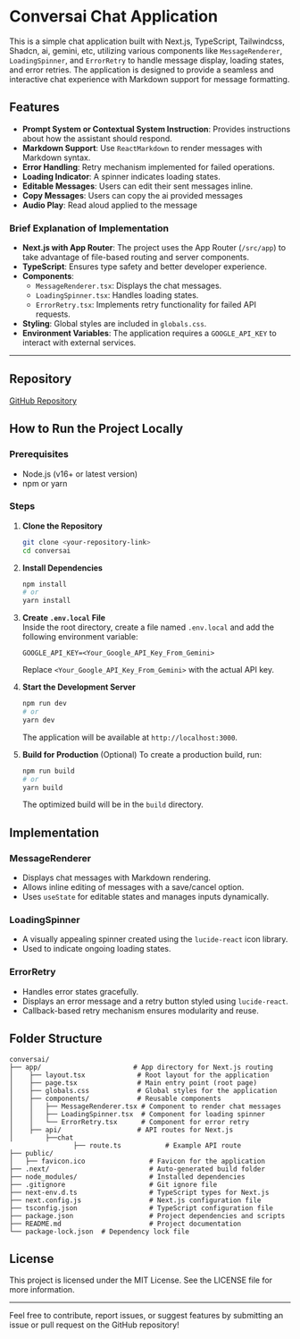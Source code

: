 # Conversai Chat Application

This is a simple chat application built with Next.js, TypeScript, Tailwindcss, Shadcn, ai, gemini, etc, utilizing various components like `MessageRenderer`, `LoadingSpinner`, and `ErrorRetry` to handle message display, loading states, and error retries. The application is designed to provide a seamless and interactive chat experience with Markdown support for message formatting.

## Features
- **Prompt System or Contextual System Instruction**: Provides instructions about how the assistant should respond.
- **Markdown Support**: Use `ReactMarkdown` to render messages with Markdown syntax.
- **Error Handling**: Retry mechanism implemented for failed operations.
- **Loading Indicator**: A spinner indicates loading states.
- **Editable Messages**: Users can edit their sent messages inline.
- **Copy Messages**: Users can copy the ai provided messages
- **Audio Play**: Read aloud applied to the message

### Brief Explanation of Implementation

- **Next.js with App Router**: The project uses the App Router (`/src/app`) to take advantage of file-based routing and server components.  
- **TypeScript**: Ensures type safety and better developer experience.  
- **Components**:  
  - `MessageRenderer.tsx`: Displays the chat messages.  
  - `LoadingSpinner.tsx`: Handles loading states.  
  - `ErrorRetry.tsx`: Implements retry functionality for failed API requests.  
- **Styling**: Global styles are included in `globals.css`.  
- **Environment Variables**: The application requires a `GOOGLE_API_KEY` to interact with external services.

---

## Repository
[GitHub Repository](https://github.com/your-username/chat-application)

## How to Run the Project Locally

### Prerequisites
- Node.js (v16+ or latest version)
- npm or yarn

### Steps
1. **Clone the Repository**  
   ```bash
   git clone <your-repository-link>
   cd conversai
   ```

2. **Install Dependencies**
   ```bash
   npm install
   # or
   yarn install
   ```
3. **Create `.env.local` File**  
   Inside the root directory, create a file named `.env.local` and add the following environment variable:  
   ```env
   GOOGLE_API_KEY=<Your_Google_API_Key_From_Gemini>
   ```  
   Replace `<Your_Google_API_Key_From_Gemini>` with the actual API key.

4. **Start the Development Server**
   ```bash
   npm run dev
   # or
   yarn dev
   ```

   The application will be available at `http://localhost:3000`.

5. **Build for Production** (Optional)
   To create a production build, run:
   ```bash
   npm run build
   # or
   yarn build
   ```
   The optimized build will be in the `build` directory.

## Implementation

### MessageRenderer
- Displays chat messages with Markdown rendering.
- Allows inline editing of messages with a save/cancel option.
- Uses `useState` for editable states and manages inputs dynamically.

### LoadingSpinner
- A visually appealing spinner created using the `lucide-react` icon library.
- Used to indicate ongoing loading states.

### ErrorRetry
- Handles error states gracefully.
- Displays an error message and a retry button styled using `lucide-react`.
- Callback-based retry mechanism ensures modularity and reuse.

## Folder Structure
```
conversai/
├── app/                       # App directory for Next.js routing
│    ├── layout.tsx             # Root layout for the application
│    ├── page.tsx               # Main entry point (root page)
│    ├── globals.css            # Global styles for the application
│    ├── components/            # Reusable components
│    │   ├── MessageRenderer.tsx # Component to render chat messages
│    │   ├── LoadingSpinner.tsx  # Component for loading spinner
│    │   └── ErrorRetry.tsx      # Component for error retry
│    ├── api/                   # API routes for Next.js
│        ├──chat
                ├── route.ts           # Example API route
├── public/
│   ├── favicon.ico                # Favicon for the application
├── .next/                         # Auto-generated build folder
├── node_modules/                  # Installed dependencies
├── .gitignore                     # Git ignore file
├── next-env.d.ts                  # TypeScript types for Next.js
├── next.config.js                 # Next.js configuration file
├── tsconfig.json                  # TypeScript configuration file
├── package.json                   # Project dependencies and scripts
├── README.md                      # Project documentation
└── package-lock.json  # Dependency lock file

```

## License
This project is licensed under the MIT License. See the LICENSE file for more information.

---
Feel free to contribute, report issues, or suggest features by submitting an issue or pull request on the GitHub repository!


